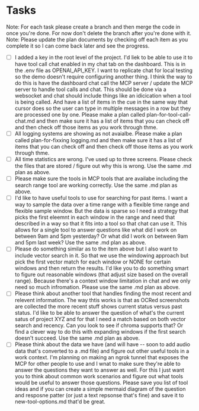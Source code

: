 # Tasks
Note: For each task please create a branch and then merge the code in once you're done. For now don't delete the branch after you're done with it.
Note: Please update the plan documents by checking off each item as you complete it so I can come back later and see the progress.
- [ ] I added a key in the root level of the project. I'd liek to be able to use it to have tool call chat enabled in my chat tab on the dashboard.
This is in the .env file as OPENAI_API_KEY. I want to replicate chat for local testing so the demo doesn't require configuring another thing. I think the way to do this is have the dashboard chat call the MCP server / update the MCP server to handle tool calls and chat. This should be done via a websocket and chat should include things like an idicication when a tool is being called. And have a list of items in the cue in the same way that cursor does so the user can type in multiple messages in a row but they are processed one by one. Please make a plan called plan-for-tool-call-chat.md and then make sure it has a list of items that you can check off and then check off those items as you work through thme.
- [ ] All logging systems are showing as not avaialbe. Please make a plan called plan-for-fixxing logging.md and then make sure it has a list of items that you can check off and then check off those items as you work through thme. 
- [ ] All time statistics are wrong. I've used up to three screens. Please check the files that are stored / figure out why this is wrong. Use the same .md plan as above.
- [ ] Please make sure the tools in MCP tools that are availabe including the search range tool are working correctly. Use the same .md plan as above.
- [ ] I'd like to have useful tools to use for searching for past items. I want a way to sample the data over a time range with a flexible time range and flexible sample window. But the data is sparse so I need a strategy that picks the first eleemnt in each window in the range and need that described in a way so that it fits into a tool so that chat can use it. This allows for a single tool to answer questions like what did I work on between 9am and 5pm yesterday? Or what did I work on between 9am and 5pm last week? Use the same .md plan as above.
- [ ] Please do something similar as to the item above but I also want to include vector search in it. So that we use the windowing approach but pick the first vector match for each window or NONE for certain windows and then return the results. I'd like you to do something smart to figure out reasonable windows (that adjust size based on the overall range). Because there's a context window limitation in chat and we only need so much infromation. Please use the same .md plan as above.
- [ ] Please think about another tool that handles finding the most recent and relevent information. The way thtis works is that as OCRed screenshots are collected the more recent stuff shows current status versus past status. I'd like to be able to answer the question of what's the current satus of project XYZ and for that I need a match based on both vector search and recency. Can you look to see if chroma supports that? Or find a clever way to do this with expanding windows if the first search doesn't succeed. Use the same .md plan as above.
- [ ] Please think about the data we have (and will have -- soon to add audio data that's converted to a .md file) and figure out other useful tools in a work context. I'm planning on making an ngrok tunnel that exposes the MCP for other people to use and I wnat to make sure they're able to answer the questions they want to answer as well. For this I just want you to think about common work scenarios and figure out what tools would be useful to answer those questions. Please save you list of tool ideas and if you can create a simple mermaid diagram of the question and resposne patter (or just a text repsonse that's fine) and save it to new-tool-options.md that'd be great.